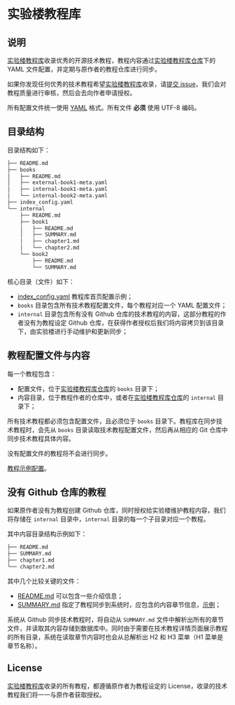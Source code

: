 # 实验楼教程库

## 说明

[实验楼教程库](https://www.shiyanlou.com/library/)收录优秀的开源技术教程，教程内容通过[实验楼教程库仓库](https://github.com/shiyanlou/library)下的 YAML 文件配置，并定期与原作者的教程仓库进行同步。

如果你发现任何优秀的技术教程希望[实验楼教程库](https://www.shiyanlou.com/library/)收录，请[提交 issue](https://github.com/shiyanlou/library/issues/new)，我们会对教程质量进行审核，然后会去向作者申请授权。

所有配置文件统一使用 [YAML](http://yaml.org/spec/1.2/spec.html) 格式。所有文件 **必须** 使用 UTF-8 编码。

## 目录结构

目录结构如下：

```bash
├── README.md
├── books
│   ├── README.md
│   ├── external-book1-meta.yaml
│   ├── internal-book1-meta.yaml
│   └── internal-book2-meta.yaml
├── index_config.yaml
└── internal
    ├── README.md
    ├── book1
    │   ├── README.md
    │   ├── SUMMARY.md
    │   ├── chapter1.md
    │   └── chapter2.md
    └── book2
        ├── README.md
        └── SUMMARY.md
```

核心目录（文件）如下：

* [index_config.yaml](./index_config.yaml) 教程库首页配置示例；
* `books` 目录包含所有技术教程配置文件，每个教程对应一个 YAML 配置文件；
* `internal` 目录包含所有没有 Github 仓库的技术教程的内容，这部分教程的作者没有为教程设定 Github 仓库，在获得作者授权后我们将内容拷贝到该目录下，由实验楼进行手动维护和更新同步；

## 教程配置文件与内容

每一个教程包含：

* 配置文件，位于[实验楼教程库仓库](https://github.com/shiyanlou/library)的 `books` 目录下；
* 内容目录，位于教程作者的仓库中，或者在[实验楼教程库仓库](https://github.com/shiyanlou/library)的 `internal` 目录下；

所有技术教程都必须包含配置文件，且必须位于 `books` 目录下。教程库在同步技术教程时，会先从 `books` 目录读取技术教程配置文件，然后再从相应的 Git 仓库中同步技术教程具体内容。

没有配置文件的教程将不会进行同步。

[教程示例配置](examples/books/internal-book1-meta.yaml)。

## 没有 Github 仓库的教程

如果原作者没有为教程创建 Github 仓库，同时授权给实验楼维护教程内容，我们将存储在 `internal` 目录中，`internal` 目录的每一个子目录对应一个教程。

其中内容目录结构示例如下：

```bash
├── README.md
├── SUMMARY.md
├── chapter1.md 
└── chapter2.md
```

其中几个比较关键的文件：

* [README.md](examples/internal/book1/README.md) 可以包含一些介绍信息；
* [SUMMARY.md](examples/internal/book1/SUMMARY.md) 指定了教程同步到系统时，应包含的内容章节信息，[示例](examples/internal/book1/SUMMARY.md)；

系统从 Github 同步技术教程时，将自动从 `SUMMARY.md` 文件中解析出所有的章节文件，并读取其内容存储到数据库中。同时由于需要在技术教程详情页面展示教程的所有目录，系统在读取章节内容时也会从总解析出 H2 和 H3 菜单（H1 菜单是章节名称）。

## License

[实验楼教程库](https://www.shiyanlou.com/library/)收录的所有教程，都遵循原作者为教程设定的 License，收录的技术教程我们将一一与原作者获取授权。

